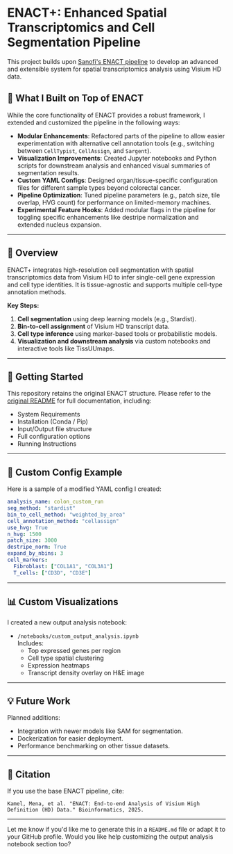 # ENACT+: Enhanced Spatial Transcriptomics and Cell Segmentation Pipeline

This project builds upon [Sanofi's ENACT pipeline](https://github.com/Sanofi-Public/enact-pipeline) to develop an advanced and extensible system for spatial transcriptomics analysis using Visium HD data.

## 🧠 What I Built on Top of ENACT

While the core functionality of ENACT provides a robust framework, I extended and customized the pipeline in the following ways:

- **Modular Enhancements**: Refactored parts of the pipeline to allow easier experimentation with alternative cell annotation tools (e.g., switching between `CellTypist`, `CellAssign`, and `Sargent`).
- **Visualization Improvements**: Created Jupyter notebooks and Python scripts for downstream analysis and enhanced visual summaries of segmentation results.
- **Custom YAML Configs**: Designed organ/tissue-specific configuration files for different sample types beyond colorectal cancer.
- **Pipeline Optimization**: Tuned pipeline parameters (e.g., patch size, tile overlap, HVG count) for performance on limited-memory machines.
- **Experimental Feature Hooks**: Added modular flags in the pipeline for toggling specific enhancements like destripe normalization and extended nucleus expansion.

---

## 🧬 Overview

ENACT+ integrates high-resolution cell segmentation with spatial transcriptomics data from Visium HD to infer single-cell gene expression and cell type identities. It is tissue-agnostic and supports multiple cell-type annotation methods.

**Key Steps:**
1. **Cell segmentation** using deep learning models (e.g., Stardist).
2. **Bin-to-cell assignment** of Visium HD transcript data.
3. **Cell type inference** using marker-based tools or probabilistic models.
4. **Visualization and downstream analysis** via custom notebooks and interactive tools like TissUUmaps.

---

## 🚀 Getting Started

This repository retains the original ENACT structure. Please refer to the [original README](https://github.com/Sanofi-Public/enact-pipeline) for full documentation, including:

- System Requirements
- Installation (Conda / Pip)
- Input/Output file structure
- Full configuration options
- Running Instructions

---

## 🔧 Custom Config Example

Here is a sample of a modified YAML config I created:

```yaml
analysis_name: colon_custom_run
seg_method: "stardist"
bin_to_cell_method: "weighted_by_area"
cell_annotation_method: "cellassign"
use_hvg: True
n_hvg: 1500
patch_size: 3000
destripe_norm: True
expand_by_nbins: 3
cell_markers:
  Fibroblast: ["COL1A1", "COL3A1"]
  T_cells: ["CD3D", "CD3E"]
```

---

## 📊 Custom Visualizations

I created a new output analysis notebook:
- `/notebooks/custom_output_analysis.ipynb`  
  Includes:
  - Top expressed genes per region
  - Cell type spatial clustering
  - Expression heatmaps
  - Transcript density overlay on H&E image

---

## 💡 Future Work

Planned additions:
- Integration with newer models like SAM for segmentation.
- Dockerization for easier deployment.
- Performance benchmarking on other tissue datasets.

---

## 📜 Citation

If you use the base ENACT pipeline, cite:

```
Kamel, Mena, et al. "ENACT: End-to-end Analysis of Visium High Definition (HD) Data." Bioinformatics, 2025.
```

---

Let me know if you'd like me to generate this in a `README.md` file or adapt it to your GitHub profile. Would you like help customizing the output analysis notebook section too?